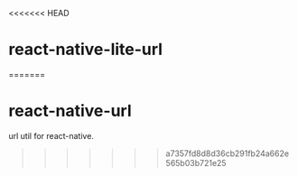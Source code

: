 <<<<<<< HEAD
# react-native-lite-url
=======
# react-native-url
url util for react-native.
>>>>>>> a7357fd8d8d36cb291fb24a662e565b03b721e25
